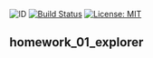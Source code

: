 ![ID](https://img.shields.io/badge/Кошкина-Ульяна-b657b6.svg) [![Build Status](https://travis-ci.org/uIiana99/homework_01_explorer.svg?branch=master)](https://travis-ci.org/uIiana99/homework_01_explorer) [![License: MIT](https://img.shields.io/badge/License-MIT-b657b6.svg)](/LICENSE)

## homework_01_explorer
